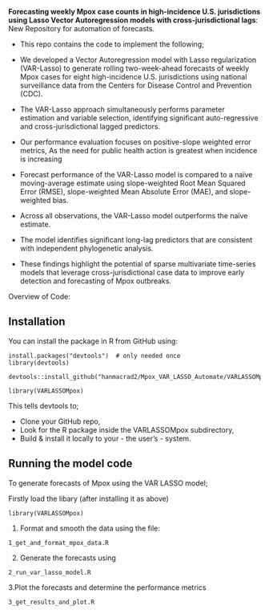 __Forecasting weekly Mpox case counts in high-incidence U.S. jurisdictions using Lasso Vector Autoregression models with cross-jurisdictional lags__: ﻿New Repository for automation of forecasts. 

- This repo contains the code to implement the following;
  
 - We developed a Vector Autoregression model with Lasso regularization (VAR-Lasso) to generate rolling two-week-ahead forecasts of weekly Mpox cases for eight high-incidence U.S. jurisdictions using national surveillance data from the Centers for Disease Control and Prevention (CDC).
 - The VAR-Lasso approach simultaneously performs parameter estimation and variable selection, identifying significant auto-regressive and cross-jurisdictional lagged predictors.
 - Our performance evaluation focuses on positive-slope weighted error metrics, As the need for public health action is greatest when incidence is increasing
 - Forecast performance of the VAR-Lasso model is compared to a naïve moving-average estimate using slope-weighted Root Mean Squared Error (RMSE), slope-weighted Mean Absolute Error (MAE), and slope-weighted bias.
 - Across all observations, the VAR-Lasso model outperforms the naïve estimate.
 - The model identifies significant long-lag predictors that are consistent with independent phylogenetic analysis.
 - These findings highlight the potential of sparse multivariate time-series models that leverage cross-jurisdictional case data to improve early detection and forecasting of Mpox outbreaks.

Overview of Code:

## Installation

You can install the package in R from GitHub using:

```
install.packages("devtools")  # only needed once
library(devtools)

devtools::install_github("hanmacrad2/Mpox_VAR_LASSO_Automate/VARLASSOMpox")

library(VARLASSOMpox)

```

This tells devtools to; 

- Clone your GitHub repo,
- Look for the R package inside the VARLASSOMpox subdirectory,
- Build & install it locally to your - the user’s - system.

## Running the model code

To generate forecasts of Mpox using the VAR LASSO model;

Firstly load the libary (after installing it as above)

```
library(VARLASSOMpox)
```

1. Format and smooth the data using the file: 
```
1_get_and_format_mpox_data.R

```
2. Generate the forecasts using
```
2_run_var_lasso_model.R

```

3.Plot the forecasts and determine the performance metrics
```
3_get_results_and_plot.R
```


